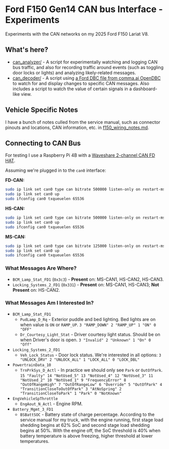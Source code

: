 # Ford F150 Gen14 CAN bus Interface - Experiments

Experiments with the CAN networks on my 2025 Ford F150 Lariat V8.

## What's here?

* [can_analyzer/](can_analyzer/) - A script for experimentally watching and logging CAN bus traffic, and also for recording traffic around events (such as toggling door locks or lights) and analyzing likely-related messages.
* [can_decoder/](can_decoder/) - A script using [a Ford DBC file from comma.ai OpenDBC](https://github.com/commaai/opendbc/blob/master/opendbc/dbc/ford_lincoln_base_pt.dbc) to watch for and display changes to specific CAN messages. Also includes a script to watch the value of certain signals in a dashboard-like view.

## Vehicle Specific Notes

I have a bunch of notes culled from the service manual, such as connector pinouts and locations, CAN information, etc. in [f150_wiring_notes.md](f150_wiring_notes.md).

## Connecting to CAN Bus

For testing I use a Raspberry Pi 4B with a [Waveshare 2-channel CAN FD HAT](https://www.waveshare.com/wiki/2-CH_CAN_FD_HAT).

Assuming we're plugged in to the `can0` interface:

**FD-CAN:**

```bash
sudo ip link set can0 type can bitrate 500000 listen-only on restart-ms 1000
sudo ip link set can0 up
sudo ifconfig can0 txqueuelen 65536
```

**HS-CAN:**

```bash
sudo ip link set can0 type can bitrate 500000 listen-only on restart-ms 1000
sudo ip link set can0 up
sudo ifconfig can0 txqueuelen 65536
```

**MS-CAN:**

```bash
sudo ip link set can0 type can bitrate 125000 listen-only on restart-ms 1000
sudo ip link set can0 up
sudo ifconfig can0 txqueuelen 65536
```

### What Messages Are Where?

* ``BCM_Lamp_Stat_FD1`` (`0x3c3`) - **Present** on: MS-CAN1, HS-CAN2, HS-CAN3.
* ``Locking_Systems_2_FD1`` (``0x331``) - **Present** on: MS-CAN1, HS-CAN3; **Not Present** on: HS-CAN2.

### What Messages Am I Interested In?

* `BCM_Lamp_Stat_FD1`
  * `PudLamp_D_Rq` - Exterior puddle and bed lighting. Bed lights are on when value is `ON` or `RAMP_UP`. `3 "RAMP_DOWN" 2 "RAMP_UP" 1 "ON" 0 "OFF"`
  * `Dr_Courtesy_Light_Stat` - Driver courtesy light status. Should be on when Driver's door is open. `3 "Invalid" 2 "Unknown" 1 "On" 0 "Off"`
* `Locking_Systems_2_FD1`
  * `Veh_Lock_Status` - Door lock status. We're interested in all options: `3 "UNLOCK_DRV" 2 "UNLOCK_ALL" 1 "LOCK_ALL" 0 "LOCK_DBL"`
* `PowertrainData_10`
  * `TrnPrkSys_D_Actl` - In practice we should only see `Park` or `OutOfPark`. `15 "Faulty" 14 "NotUsed_5" 13 "NotUsed_4" 12 "NotUsed_3" 11 "NotUsed_2" 10 "NotUsed_1" 9 "FrequencyError" 8 "OutOfRangeHigh" 7 "OutOfRangeLow" 6 "Override" 5 "OutOfPark" 4 "TransitionCloseToOutOfPark" 3 "AtNoSpring" 2 "TransitionCloseToPark" 1 "Park" 0 "NotKnown"`
* `EngVehicleSpThrottle`
  * `EngAout_N_Actl` - Engine RPM.
* `Battery_Mgmt_3_FD1`
  * `BSBattSOC` - Battery state of charge percentage. According to the service manual for my truck, with the engine running, first stage load shedding begins at 62% SoC and second stage load shedding begins at 50%. With the engine off, the SoC threshold is 40% when battery temperature is above freezing, higher threshold at lower temperatures.
